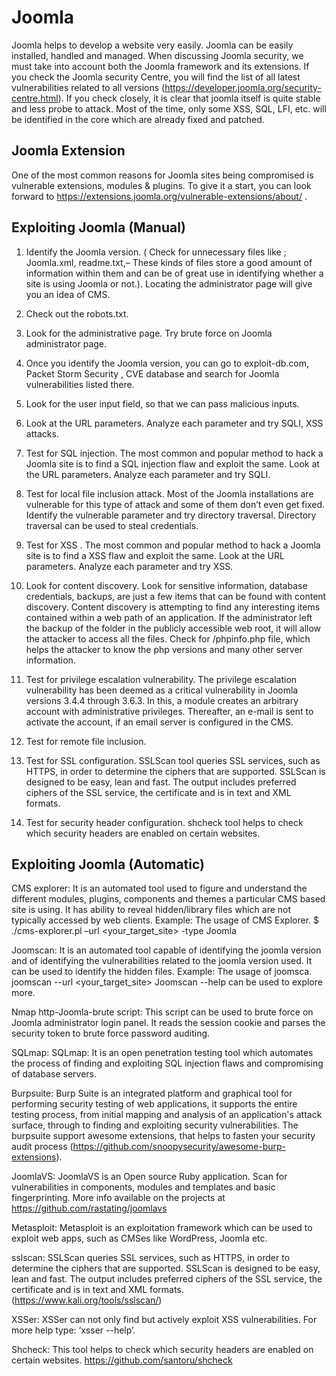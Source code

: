 # Joomla

Joomla helps to develop a website very easily. Joomla can be easily installed, handled and managed. When discussing Joomla security, we must take into account both the Joomla framework and its extensions. If you check the Joomla security Centre, you will find the list of all latest vulnerabilities related to all versions (https://developer.joomla.org/security-centre.html). If you check closely, it is clear that joomla itself is quite stable and less probe to attack.  Most of the time, only some XSS, SQL, LFI, etc. will be identified in the
core which are already fixed and patched.


## Joomla Extension 

One of the most common reasons for Joomla sites being compromised is vulnerable extensions, modules & plugins.  To give it a start, you can look forward to https://extensions.joomla.org/vulnerable-extensions/about/ . 


## Exploiting Joomla (Manual)


1.	Identify the Joomla version. ( Check for unnecessary files like ; Joomla.xml, readme.txt,– These kinds of files store a good amount of information within them and can be of great use in identifying whether a site is using Joomla or not.). Locating the administrator page will give you an idea of CMS.

2.	Check out the robots.txt.

3.	Look for the administrative page. Try brute force on Joomla administrator page. 


4.	Once you identify the Joomla version, you can go to exploit-db.com, Packet Storm Security , CVE database  and search for Joomla vulnerabilities listed there. 

5.	Look for the user input field, so that we can pass malicious inputs.

6.	Look at the URL parameters. Analyze each parameter and try SQLI, XSS attacks.

7.	Test for SQL injection. The most common and popular method to hack a Joomla site is to find a SQL injection flaw and exploit the same. Look at the URL parameters. Analyze each parameter and try SQLI.

8.	Test for local file inclusion attack. Most of the Joomla installations are vulnerable for this type of attack and some of them don’t even get fixed. Identify the vulnerable parameter and try directory traversal. Directory traversal can be used to steal credentials. 

9.	Test for XSS . The most common and popular method to hack a Joomla site is to find a XSS flaw and exploit the same. Look at the URL parameters. Analyze each parameter and try XSS.

10.	Look for content discovery. Look for sensitive information, database credentials, backups, are just a few items that can be found with content discovery. Content discovery is attempting to find any interesting items contained within a web path of an application.  If the administrator left the backup of the folder in the publicly accessible web root, it will allow the attacker to access all the files. Check for /phpinfo.php file, which helps the attacker to know the php versions and many other server information.

11.	Test for privilege escalation vulnerability. The privilege escalation vulnerability has been deemed as a critical vulnerability in Joomla versions 3.4.4 through 3.6.3. In this, a module creates an arbitrary account with administrative privileges. Thereafter, an e-mail is sent to activate the account, if an email server is configured in the CMS.

12.	Test for remote file inclusion.

13.	Test for SSL configuration. SSLScan tool queries SSL services, such as HTTPS, in order to determine the ciphers that are supported. SSLScan is designed to be easy, lean and fast. The output includes preferred ciphers of the SSL service, the certificate and is in text and XML formats. 

14.	Test for security header configuration. shcheck tool helps to check which security headers are enabled on certain websites.

## Exploiting Joomla (Automatic)

CMS explorer: It is an automated tool used to figure  and  understand the different
modules, plugins, components and themes a particular CMS based site is using. It has ability
to reveal hidden/library files which are not typically accessed by web clients.
Example: The usage of CMS Explorer.
$ ./cms-explorer.pl –url <your_target_site> -type Joomla

Joomscan: It is an automated tool capable of identifying the joomla version and of identifying the vulnerabilities related to the joomla version used. It can be used to identify the hidden files.
Example: The usage of joomsca.
joomscan --url <your_target_site>
Joomscan --help can be used to explore more.

Nmap http-Joomla-brute script: This script can be used to brute force on Joomla administrator login panel. It reads the session cookie and parses the security token to brute force password auditing.


SQLmap: SQLmap: It is an open penetration testing tool which automates the process of finding and exploiting SQL injection flaws and compromising of database servers.

Burpsuite: Burp Suite is an integrated platform and graphical tool for performing security testing of web applications, it supports the entire testing process, from initial mapping and analysis of an application's attack surface, through to finding and exploiting security vulnerabilities. The burpsuite support awesome extensions, that helps to fasten your security audit process (https://github.com/snoopysecurity/awesome-burp-extensions).

JoomlaVS: JoomlaVS is an Open source Ruby application. Scan for vulnerabilities in components, modules and templates and basic fingerprinting. More info available on the projects at https://github.com/rastating/joomlavs

Metasploit: Metasploit is an exploitation framework which can be used to exploit web apps, such as CMSes like WordPress, Joomla etc. 

sslscan: SSLScan queries SSL services, such as HTTPS, in order to determine the ciphers that are supported. SSLScan is designed to be easy, lean and fast. The output includes preferred ciphers of the SSL service, the certificate and is in text and XML formats. 
(https://www.kali.org/tools/sslscan/)

XSSer: XSSer can not only find but actively exploit XSS vulnerabilities. For more help type: ‘xsser --help’.

Shcheck: This tool helps  to check which security headers are enabled on certain websites. https://github.com/santoru/shcheck



